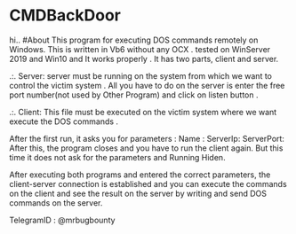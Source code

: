 # CMDBackDoor
hi..
#About
This program for executing DOS commands remotely on Windows.
This is written in Vb6 without any OCX .
tested on WinServer 2019 and Win10 and It works properly .
It has two parts, client and server.

.:. Server:
server must be running on the system from which we want to control the victim system .
All you have to do on the server is enter the free port number(not used by Other Program) and click on listen button .

.:. Client:
This file must be executed on the victim system where we want execute the DOS commands .

After the first run, it asks you for parameters :
Name : <Name show in Server File>
ServerIp: <The system Ip in which we run the server >
ServerPort: <The port number we entered on the server >
After this, the program closes and you have to run the client again. But this time it does not ask for the parameters and Running Hiden. 

After executing both programs and entered the correct parameters,
	the client-server connection is established and you can execute
	the commands on the client and see the result on the server by 
	writing and send DOS commands on the server. 
	
TelegramID : @mrbugbounty	
